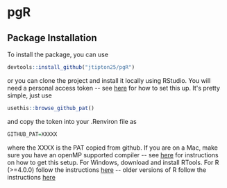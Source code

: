 # pgR

## Package Installation
To install the package, you can use 

```r
devtools::install_github("jtipton25/pgR")
```

or you can clone the project and install it locally using RStudio. You will need a personal access token -- see [here](https://happygitwithr.com/github-pat.html) for how to set this up. It's pretty simple, just use 

```r
usethis::browse_github_pat()
``` 

and copy the token into your .Renviron file as 

```r
GITHUB_PAT=XXXXX
```

where the XXXX is the PAT copied from github. If you are on a Mac, make sure you have an openMP supported compiler -- see [here](https://thecoatlessprofessor.com/programming/cpp/r-compiler-tools-for-rcpp-on-macos/) for instructions on how to get this setup. For Windows, download and install RTools. For R (>=4.0.0) follow the instructions [here](https://cran.r-project.org/bin/windows/Rtools/) -- older versions of R follow the instructions [here](https://cran.r-project.org/bin/windows/Rtools/history.html)
